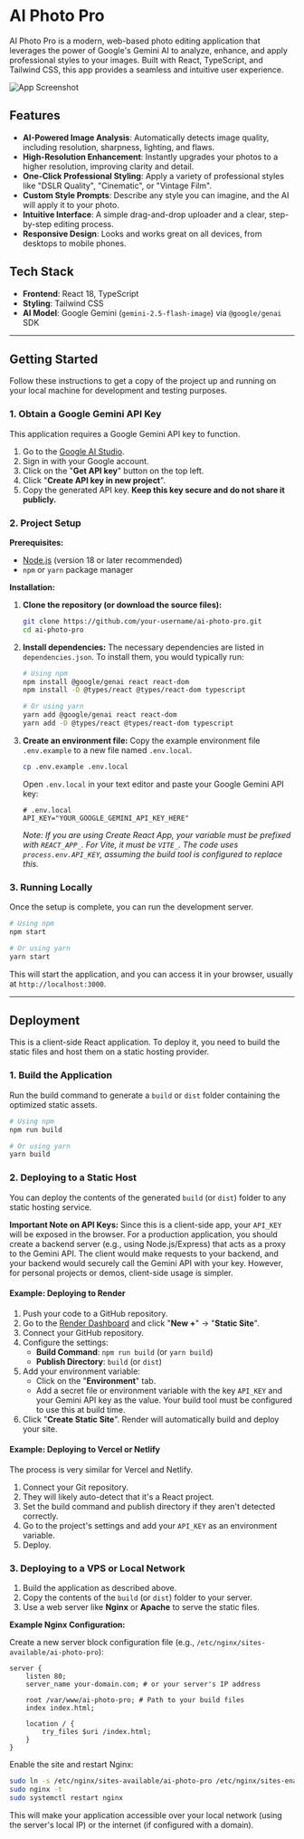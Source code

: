 
# AI Photo Pro

AI Photo Pro is a modern, web-based photo editing application that leverages the power of Google's Gemini AI to analyze, enhance, and apply professional styles to your images. Built with React, TypeScript, and Tailwind CSS, this app provides a seamless and intuitive user experience.

![App Screenshot](https://picsum.photos/1200/600)

## Features

- **AI-Powered Image Analysis**: Automatically detects image quality, including resolution, sharpness, lighting, and flaws.
- **High-Resolution Enhancement**: Instantly upgrades your photos to a higher resolution, improving clarity and detail.
- **One-Click Professional Styling**: Apply a variety of professional styles like "DSLR Quality", "Cinematic", or "Vintage Film".
- **Custom Style Prompts**: Describe any style you can imagine, and the AI will apply it to your photo.
- **Intuitive Interface**: A simple drag-and-drop uploader and a clear, step-by-step editing process.
- **Responsive Design**: Looks and works great on all devices, from desktops to mobile phones.

## Tech Stack

- **Frontend**: React 18, TypeScript
- **Styling**: Tailwind CSS
- **AI Model**: Google Gemini (`gemini-2.5-flash-image`) via `@google/genai` SDK

---

## Getting Started

Follow these instructions to get a copy of the project up and running on your local machine for development and testing purposes.

### 1. Obtain a Google Gemini API Key

This application requires a Google Gemini API key to function.

1.  Go to the [Google AI Studio](https://aistudio.google.com/).
2.  Sign in with your Google account.
3.  Click on the "**Get API key**" button on the top left.
4.  Click "**Create API key in new project**".
5.  Copy the generated API key. **Keep this key secure and do not share it publicly.**

### 2. Project Setup

**Prerequisites:**
- [Node.js](https://nodejs.org/) (version 18 or later recommended)
- `npm` or `yarn` package manager

**Installation:**

1.  **Clone the repository (or download the source files):**
    ```bash
    git clone https://github.com/your-username/ai-photo-pro.git
    cd ai-photo-pro
    ```

2.  **Install dependencies:**
    The necessary dependencies are listed in `dependencies.json`. To install them, you would typically run:
    ```bash
    # Using npm
    npm install @google/genai react react-dom
    npm install -D @types/react @types/react-dom typescript
    
    # Or using yarn
    yarn add @google/genai react react-dom
    yarn add -D @types/react @types/react-dom typescript
    ```

3.  **Create an environment file:**
    Copy the example environment file `.env.example` to a new file named `.env.local`.
    ```bash
    cp .env.example .env.local
    ```
    Open `.env.local` in your text editor and paste your Google Gemini API key:
    ```
    # .env.local
    API_KEY="YOUR_GOOGLE_GEMINI_API_KEY_HERE"
    ```
    *Note: If you are using Create React App, your variable must be prefixed with `REACT_APP_`. For Vite, it must be `VITE_`. The code uses `process.env.API_KEY`, assuming the build tool is configured to replace this.*

### 3. Running Locally

Once the setup is complete, you can run the development server.

```bash
# Using npm
npm start

# Or using yarn
yarn start
```

This will start the application, and you can access it in your browser, usually at `http://localhost:3000`.

---

## Deployment

This is a client-side React application. To deploy it, you need to build the static files and host them on a static hosting provider.

### 1. Build the Application

Run the build command to generate a `build` or `dist` folder containing the optimized static assets.

```bash
# Using npm
npm run build

# Or using yarn
yarn build
```

### 2. Deploying to a Static Host

You can deploy the contents of the generated `build` (or `dist`) folder to any static hosting service.

**Important Note on API Keys:** Since this is a client-side app, your `API_KEY` will be exposed in the browser. For a production application, you should create a backend server (e.g., using Node.js/Express) that acts as a proxy to the Gemini API. The client would make requests to your backend, and your backend would securely call the Gemini API with your key. However, for personal projects or demos, client-side usage is simpler.

#### Example: Deploying to Render

1.  Push your code to a GitHub repository.
2.  Go to the [Render Dashboard](https://dashboard.render.com/) and click "**New +**" -> "**Static Site**".
3.  Connect your GitHub repository.
4.  Configure the settings:
    - **Build Command**: `npm run build` (or `yarn build`)
    - **Publish Directory**: `build` (or `dist`)
5.  Add your environment variable:
    - Click on the "**Environment**" tab.
    - Add a secret file or environment variable with the key `API_KEY` and your Gemini API key as the value. Your build tool must be configured to use this at build time.
6.  Click "**Create Static Site**". Render will automatically build and deploy your site.

#### Example: Deploying to Vercel or Netlify

The process is very similar for Vercel and Netlify.
1.  Connect your Git repository.
2.  They will likely auto-detect that it's a React project.
3.  Set the build command and publish directory if they aren't detected correctly.
4.  Go to the project's settings and add your `API_KEY` as an environment variable.
5.  Deploy.

### 3. Deploying to a VPS or Local Network

1.  Build the application as described above.
2.  Copy the contents of the `build` (or `dist`) folder to your server.
3.  Use a web server like **Nginx** or **Apache** to serve the static files.

**Example Nginx Configuration:**

Create a new server block configuration file (e.g., `/etc/nginx/sites-available/ai-photo-pro`):

```nginx
server {
    listen 80;
    server_name your-domain.com; # or your server's IP address

    root /var/www/ai-photo-pro; # Path to your build files
    index index.html;

    location / {
        try_files $uri /index.html;
    }
}
```

Enable the site and restart Nginx:

```bash
sudo ln -s /etc/nginx/sites-available/ai-photo-pro /etc/nginx/sites-enabled/
sudo nginx -t
sudo systemctl restart nginx
```

This will make your application accessible over your local network (using the server's local IP) or the internet (if configured with a domain).
